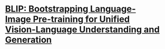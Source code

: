 # [BLIP: Bootstrapping Language-Image Pre-training for  Unified Vision-Language Understanding and Generation](zotero://select/library/items/EDGHTT2W)